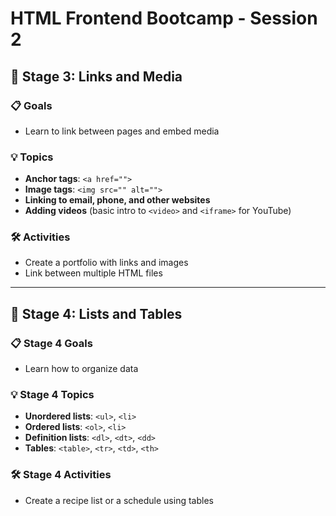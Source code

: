 # HTML Frontend Bootcamp - Session 2

## 🔗 Stage 3: Links and Media

### 📋 Goals

- Learn to link between pages and embed media

### 💡 Topics

- **Anchor tags**: `<a href="">`
- **Image tags**: `<img src="" alt="">`
- **Linking to email, phone, and other websites**
- **Adding videos** (basic intro to `<video>` and `<iframe>` for YouTube)

### 🛠 Activities

- Create a portfolio with links and images
- Link between multiple HTML files

---

## 🧱 Stage 4: Lists and Tables

### 📋 Stage 4 Goals

- Learn how to organize data

### 💡 Stage 4 Topics

- **Unordered lists**: `<ul>`, `<li>`
- **Ordered lists**: `<ol>`, `<li>`
- **Definition lists**: `<dl>`, `<dt>`, `<dd>`
- **Tables**: `<table>`, `<tr>`, `<td>`, `<th>`

### 🛠 Stage 4 Activities

- Create a recipe list or a schedule using tables
